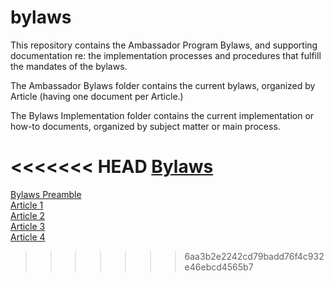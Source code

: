 # bylaws

This repository contains the Ambassador Program Bylaws, and supporting documentation re: the implementation processes and procedures that fulfill the mandates of the bylaws.

The Ambassador Bylaws folder contains the current bylaws, organized by Article (having one document per Article.)

The Bylaws Implementation folder contains the current implementation or how-to documents, organized by subject matter or main process.

<<<<<<< HEAD
[Bylaws](./Ambassador%20Bylaws/Article1.html)
=======
[Bylaws Preamble](./Ambassador%20Bylaws/Preamble.html)  
[Article 1](./Ambassador%20Bylaws/Article1.html)  
[Article 2](./Ambassador%20Bylaws/Article2.html)  
[Article 3](./Ambassador%20Bylaws/Article3.html)  
[Article 4](./Ambassador%20Bylaws/Article4.html)
>>>>>>> 6aa3b2e2242cd79badd76f4c932e46ebcd4565b7
